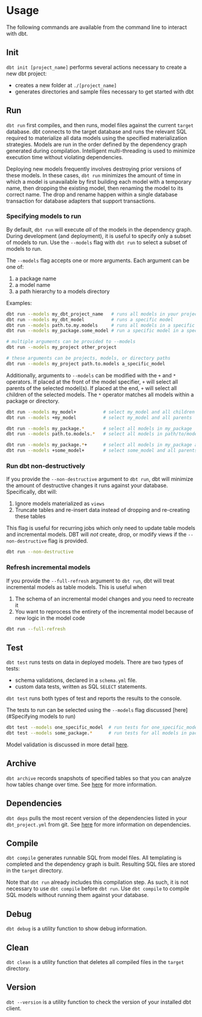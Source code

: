 # Usage

The following commands are available from the command line to interact with dbt.

## Init

`dbt init [project_name]` performs several actions necessary to create a new dbt project:

- creates a new folder at `./[project_name]`
- generates directories and sample files necessary to get started with dbt

## Run

`dbt run` first compiles, and then runs, model files against the current `target` database. dbt connects to the target database and runs the relevant SQL required to materialize all data models using the specified materialization strategies. Models are run in the order defined by the dependency graph generated during compilation. Intelligent multi-threading is used to minimize execution time without violating dependencies.

Deploying new models frequently involves destroying prior versions of these models. In these cases, `dbt run` minimizes the amount of time in which a model is unavailable by first building each model with a temporary name, then dropping the existing model, then renaming the model to its correct name. The drop and rename happen within a single database transaction for database adapters that support transactions.

### Specifying models to run

By default, `dbt run` will execute _all_ of the models in the dependency graph. During development (and deployment), it is useful to specify only a subset of models to run. Use the `--models` flag with `dbt run` to select a subset of models to run.

The `--models` flag accepts one or more arguments. Each argument can be one of:
1. a package name
2. a model name
3. a path hierarchy to a models directory

Examples:
```bash
dbt run --models my_dbt_project_name   # runs all models in your project
dbt run --models my_dbt_model          # runs a specific model
dbt run --models path.to.my.models     # runs all models in a specific directory
dbt run --models my_package.some_model # run a specific model in a specific package

# multiple arguments can be provided to --models
dbt run --models my_project other_project

# these arguments can be projects, models, or directory paths
dbt run --models my_project path.to.models a_specific_model
```

Additionally, arguments to `--models` can be modified with the `+` and `*` operators. If placed at the front of the model specifier, `+` will select all parents of the selected model(s). If placed at the end, `+` will select all children of the selected models. The `*` operator matches all models within a package or directory.

```bash
dbt run --models my_model+          # select my_model and all children
dbt run --models +my_model          # select my_model and all parents

dbt run --models my_package.*       # select all models in my_package
dbt run --models path.to.models.*   # select all models in path/to/models

dbt run --models my_package.*+      # select all models in my_package and their children
dbt run --models +some_model+       # select some_model and all parents and children
```

### Run dbt non-destructively

If you provide the `--non-destructive` argument to `dbt run`, dbt will minimize the amount of destructive changes it runs against your database. Specifically, dbt
will:

 1. Ignore models materialized as `views`
 2. Truncate tables and re-insert data instead of dropping and re-creating these tables

This flag is useful for recurring jobs which only need to update table models and incremental models. DBT will _not_ create, drop, or modify views if the `--non-destructive` flag is provided.

```bash
dbt run --non-destructive
```

### Refresh incremental models

If you provide the `--full-refresh` argument to `dbt run`, dbt will treat incremental models as table models. This is useful when

1. The schema of an incremental model changes and you need to recreate it
2. You want to reprocess the entirety of the incremental model because of new logic in the model code

```bash
dbt run --full-refresh
```

## Test

`dbt test` runs tests on data in deployed models. There are two types of tests:

- schema validations, declared in a `schema.yml` file.
- custom data tests, written as SQL `SELECT` statements.

`dbt test` runs both types of test and reports the results to the console.

The tests to run can be selected using the `--models` flag discussed [here](#Specifying models to run)

```bash
dbt test --models one_specific_model  # run tests for one_specific_model
dbt test --models some_package.*      # run tests for all models in package
```

Model validation is discussed in more detail [here](testing/).

## Archive

`dbt archive` records snapshots of specified tables so that you can analyze how tables change over time. See [here](archival/) for more information.

## Dependencies

`dbt deps` pulls the most recent version of the dependencies listed in your `dbt_project.yml` from git. See [here](package-management/) for more information on dependencies.

## Compile

`dbt compile` generates runnable SQL from model files. All templating is completed and the dependency graph is built. Resulting SQL files are stored in the `target` directory.

Note that `dbt run` already includes this compilation step. As such, it is not necessary to use `dbt compile` before `dbt run`. Use `dbt compile` to compile SQL models without running them against your database.

## Debug

`dbt debug` is a utility function to show debug information.

## Clean

`dbt clean` is a utility function that deletes all compiled files in the `target` directory.

## Version

`dbt --version` is a utility function to check the version of your installed dbt client.
